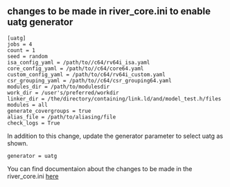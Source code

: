 ## changes to be made in river_core.ini to enable uatg generator
```
[uatg]
jobs = 4
count = 1
seed = random
isa_config_yaml = /path/to//c64/rv64i_isa.yaml
core_config_yaml = /path/to//c64/core64.yaml
custom_config_yaml = /path/to/c64/rv64i_custom.yaml
csr_grouping_yaml = /path/to//c64/csr_grouping64.yaml
modules_dir = /path/to/modulesdir
work_dir = /user's/preferred/workdir
linker_dir = /the/directory/containing/link.ld/and/model_test.h/files
modules = all
generate_covergroups = true
alias_file = /path/to/aliasing/file 
check_logs = True
```

In addition to this change, update the generator parameter to select uatg as shown.
```
generator = uatg
```
You can find documentaion about the changes to be made in the river_core.ini [here](uatg.readthedocs.io)
